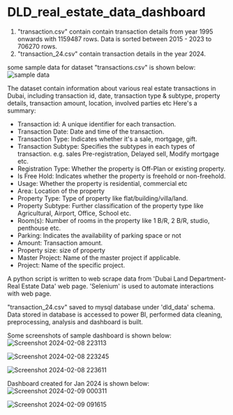 # DLD_real_estate_data_dashboard

1. "transaction.csv" contain contain transaction details from year 1995 onwards with 1159487 rows. Data is sorted between 2015 - 2023 to 706270 rows.
2. "transaction_24.csv" contain transaction details in the year 2024.









some sample data for dataset "transactions.csv" is shown below:
![sample data](https://github.com/nimmigopan/DLD_real_estate_data_dashboard/assets/35449494/ac1f4aa5-2bab-4609-8f44-c39ed5968661)

The dataset contain information about various real estate transactions in Dubai, including transaction id, date, transaction type & subtype, property details, transaction amount,
location, involved parties etc Here's a summary:

- Transaction id: A unique identifier for each transaction.
- Transaction Date: Date and time of the transaction.
- Transaction Type: Indicates whether it's a sale, mortgage, gift.
- Transaction Subtype: Specifies the subtypes in each types of transaction. e.g. sales Pre-registration, Delayed sell, Modify mortgage etc.
- Registration Type: Whether the property is Off-Plan or existing property.
- Is Free Hold: Indicates whether the property is freehold or non-freehold.
- Usage: Whether the property is residential, commercial etc
- Area: Location of the property
- Property Type: Type of property like flat/building/villa/land.
- Property Subtype: Further classification of the property type like Agricultural, Airport, Office, School etc.
- Room(s): Number of rooms in the property like 1 B/R, 2 B/R, studio, penthouse etc.
- Parking: Indicates the availability of parking space or not
- Amount: Transaction amount.
- Property size: size of property
- Master Project: Name of the master project if applicable.
- Project: Name of the specific project.


A python script is written to web scrape data from 'Dubai Land Department- Real Estate Data' web page.
'Selenium' is used to automate interactions with web page.


"transaction_24.csv" saved to mysql database under 'dld_data' schema.
Data stored in database is accessed to power BI, performed data cleaning, preprocessing, analysis and dashboard is built.

Some screenshots of sample dashboard is shown below:
![Screenshot 2024-02-08 223113](https://github.com/nimmigopan/DLD_real_estate_data_dashboard/assets/35449494/11b3ddde-25bd-4850-bb63-85b6d437275e)

![Screenshot 2024-02-08 223245](https://github.com/nimmigopan/DLD_real_estate_data_dashboard/assets/35449494/1f74245a-b1a5-4a1f-bd88-ab2ef8c49d8e)


![Screenshot 2024-02-08 223611](https://github.com/nimmigopan/DLD_real_estate_data_dashboard/assets/35449494/33c378d9-7482-4fc0-b2f4-f941fcd0e22c)

Dashboard created for Jan 2024 is shown below:
![Screenshot 2024-02-09 000311](https://github.com/nimmigopan/DLD_real_estate_data_dashboard/assets/35449494/fced8ba1-a592-4e7f-8e37-64fa0ca768e9)

![Screenshot 2024-02-09 091615](https://github.com/nimmigopan/DLD_real_estate_data_dashboard/assets/35449494/915f9b58-0646-49f0-89f6-64ff8bd5e2f5)




